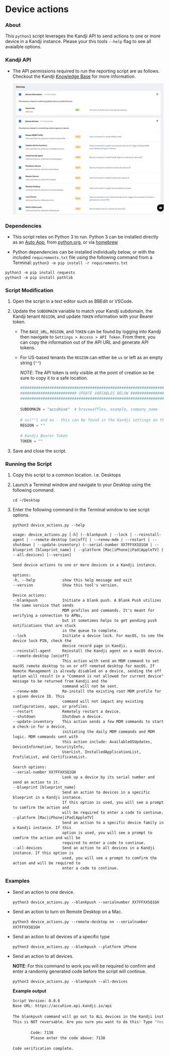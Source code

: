 # Device actions

### About

This `python3` script leverages the Kandji API to send actions to one or more device in a Kandji instance. Please your this tools `--help` flag to see all avaialble options.

### Kandji API

- The API permissions required to run the reporting script are as follows. Checkout the Kandji [Knowledge Base](https://support.kandji.io) for more information.

    <img src="images/api_permissions_required.png" alt="drawing" width="1024"/>

### Dependencies

- This script relies on Python 3 to run. Python 3 can be installed directly as an [Auto App](https://updates.kandji.io/auto-app-python-3-214020), from [python.org](https://www.python.org/downloads/), or via [homebrew](https://brew.sh)

- Python dependencies can be installed individually below, or with the included `requirements.txt` file using the following command from a Terminal: `python3 -m pip install -r requirements.txt`

```
python3 -m pip install requests
python3 -m pip install pathlib
```

### Script Modification

1. Open the script in a text editor such as BBEdit or VSCode.
1. Update the `SUBDOMAIN` variable to match your Kandji subdomain, the Kandji tenant `REGION`, and update `TOKEN` information with your Bearer token.

    - The `BASE_URL`, `REGION`, and `TOKEN` can be found by logging into Kandji then navigate to `Settings > Access > API Token`. From there, you can copy the information out of the API URL and generate API tokens.
    - For US-based tenants the `REGION` can either be `us` or left as an empty string (`""`)

        *NOTE*: The API token is only visible at the point of creation so be sure to copy it to a safe location.

        ```python
        ########################################################################################
        ######################### UPDATE VARIABLES BELOW #######################################
        ########################################################################################

        SUBDOMAIN = "accuhive"  # bravewaffles, example, company_name

        # us("") and eu - this can be found in the Kandji settings on the Access tab
        REGION = ""

        # Kandji Bearer Token
        TOKEN = ""
        ```

1. Save and close the script.

### Running the Script

1. Copy this script to a common location. i.e. Desktops
2. Launch a Terminal window and navigate to your Desktop using the following command.

    `cd ~/Desktop`

3. Enter the following command in the Terminal window to see script options.

    `python3 device_actions.py --help`

    ```text
    usage: device_actions.py [-h] (--blankpush | --lock | --reinstall-agent | --remote-desktop [on|off] | --renew-mdm | --restart | --shutdown | --update-inventory) (--serial-number XX7FFXXSQ1GH | --blueprint [blueprint_name] | --platform [Mac|iPhone|iPad|AppleTV] | --all-devices) [--version]

    Send device actions to one or more devices in a Kandji instance.

    options:
    -h, --help            show this help message and exit
    --version             Show this tool's version.

    Device actions:
    --blankpush           Initiate a blank push. A Blank Push utilizes the same service that sends 
                          MDM profiles and commands. It's meant for verifying a connection to APNs, 
                          but it sometimes helps to get pending push notifications that are stuck 
                          in the queue to complete.
    --lock                Initiate a device lock. For macOS, to see the device lock PIN, check the  
                          device record page in Kandji.
    --reinstall-agent     Reinstall the Kandji agent on a macOS device.
    --remote-desktop [on|off]
                          This action with send an MDM command to set macOS remote desktop to on or off remoted desktop for macOS. If Remote Management is already disabled on a device, sending the off option will result in a "Command is not allowed for current device" message to be returned from Kandji and the
                          command will not be sent.
    --renew-mdm           Re-install the existing root MDM profile for a given device ID. This  
                          command will not impact any existing configurations, apps, or profiles.
    --restart             Remotely restart a device.
    --shutdown            Shutdown a device.
    --update-inventory    This action sends a few MDM commands to start a check-in for a device,    
                          initiating the daily MDM commands and MDM logic. MDM commands sent with 
                          this action include: AvailableOSUpdates, DeviceInformation, SecurityInfo, 
                          UserList, InstalledApplicationList, ProfileList, and CertificateList.

    Search options:
    --serial-number XX7FFXXSQ1GH
                          Look up a device by its serial number and send an action to it.
    --blueprint [blueprint_name]
                          Send an action to devices in a specific blueprint in a Kandji instance. 
                          If this option is used, you will see a prompt to comfirm the action and 
                          will be required to enter a code to continue.
    --platform [Mac|iPhone|iPad|AppleTV]
                          Send an action to a specific device family in a Kandji instance. If this 
                          option is used, you will see a prompt to comfirm the action and will be 
                          required to enter a code to continue.
    --all-devices         Send an action to all devices in a Kandji instance. If this option is 
                          used, you will see a prompt to comfirm the action and will be required to 
                          enter a code to continue.
    ```

### Examples

- Send an action to one device.

    `python3 device_actions.py --blankpush --serialnumber XX7FFXXSQ1GH`

- Send an action to turn on Remote Desktop on a Mac.

    `python3 device_actions.py --remote-desktop on --serialnumber XX7FFXXSQ1GH`

- Send an action to all devices of a specific type

    `python3 device_actions.py --blankpush --platform iPhone`

- Send an action to all devices.

    **NOTE**: For this command to work you will be required to confirm and enter a randomly generated code before the script will continue.

    `python3 device_actions.py --blankpush --all-devices`

    **Example output**

    ```sh
    Script Version: 0.0.6
    Base URL: https://accuhive.api.kandji.io/api

    The blankpush command will go out to ALL devices in the Kandji instance...
    This is NOT reversable. Are you sure you want to do this? Type "Yes" to continue: y

            Code: 7138
            Please enter the code above: 7138

    Code verification complete.
    ```
